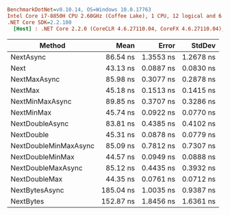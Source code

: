 ``` ini

BenchmarkDotNet=v0.10.14, OS=Windows 10.0.17763
Intel Core i7-8850H CPU 2.60GHz (Coffee Lake), 1 CPU, 12 logical and 6 physical cores
.NET Core SDK=2.2.100
  [Host] : .NET Core 2.2.0 (CoreCLR 4.6.27110.04, CoreFX 4.6.27110.04), 64bit RyuJIT


```
|                Method |      Mean |     Error |    StdDev |
|---------------------- |----------:|----------:|----------:|
|             NextAsync |  86.54 ns | 1.3553 ns | 1.2678 ns |
|                  Next |  43.13 ns | 0.0887 ns | 0.0830 ns |
|          NextMaxAsync |  85.98 ns | 0.3077 ns | 0.2878 ns |
|               NextMax |  45.18 ns | 0.1513 ns | 0.1415 ns |
|       NextMinMaxAsync |  89.85 ns | 0.3707 ns | 0.3286 ns |
|            NextMinMax |  45.74 ns | 0.0922 ns | 0.0770 ns |
|       NextDoubleAsync |  83.81 ns | 0.4385 ns | 0.4102 ns |
|            NextDouble |  45.31 ns | 0.0878 ns | 0.0779 ns |
| NextDoubleMinMaxAsync |  85.09 ns | 0.7812 ns | 0.7307 ns |
|      NextDoubleMinMax |  44.57 ns | 0.0949 ns | 0.0888 ns |
|    NextDoubleMaxAsync |  85.12 ns | 0.4435 ns | 0.3932 ns |
|         NextDoubleMax |  44.35 ns | 0.0761 ns | 0.0712 ns |
|        NextBytesAsync | 185.04 ns | 1.0035 ns | 0.9387 ns |
|             NextBytes | 152.87 ns | 1.8456 ns | 1.6361 ns |
